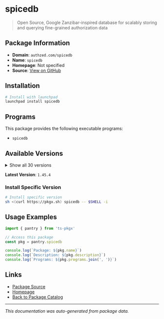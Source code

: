 # spicedb

> Open Source, Google Zanzibar-inspired database for scalably storing and querying fine-grained authorization data

## Package Information

- **Domain**: `authzed.com/spicedb`
- **Name**: `spicedb`
- **Homepage**: Not specified
- **Source**: [View on GitHub](https://github.com/pkgxdev/pantry/tree/main/projects/authzed.com/spicedb/package.yml)

## Installation

```bash
# Install with launchpad
launchpad install spicedb
```

## Programs

This package provides the following executable programs:

- `spicedb`

## Available Versions

<details>
<summary>Show all 30 versions</summary>

- `1.45.4`, `1.45.3`, `1.45.2`, `1.45.1`, `1.45.0`
- `1.44.4`, `1.44.3`, `1.44.2`, `1.44.0`, `1.43.0`
- `1.42.1`, `1.42.0`, `1.41.0`, `1.40.1`, `1.40.0`
- `1.39.1`, `1.39.0`, `1.38.1`, `1.38.0`, `1.37.2`
- `1.37.1`, `1.37.0`, `1.36.2`, `1.36.1`, `1.36.0`
- `1.35.3`, `1.35.2`, `1.35.1`, `1.35.0`, `1.34.0`

</details>

**Latest Version**: `1.45.4`

### Install Specific Version

```bash
# Install specific version
sh <(curl https://pkgx.sh) spicedb -- $SHELL -i
```

## Usage Examples

```typescript
import { pantry } from 'ts-pkgx'

// Access this package
const pkg = pantry.spicedb

console.log(`Package: ${pkg.name}`)
console.log(`Description: ${pkg.description}`)
console.log(`Programs: ${pkg.programs.join(', ')}`)
```

## Links

- [Package Source](https://github.com/pkgxdev/pantry/tree/main/projects/authzed.com/spicedb/package.yml)
- [Homepage](#)
- [Back to Package Catalog](../../../package-catalog.md)

---

*This documentation was auto-generated from package data.*
